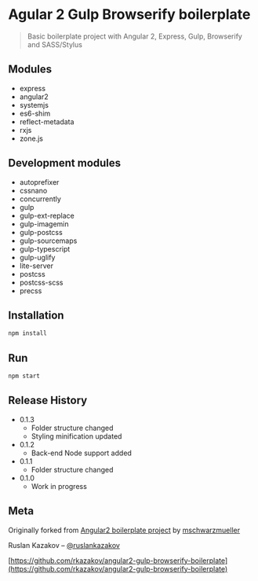 # Agular 2 Gulp Browserify boilerplate
> Basic boilerplate project with Angular 2, Express, Gulp, Browserify and SASS/Stylus

## Modules

- express
- angular2
- systemjs
- es6-shim
- reflect-metadata
- rxjs
- zone.js

## Development modules

- autoprefixer
- cssnano
- concurrently
- gulp
- gulp-ext-replace
- gulp-imagemin
- gulp-postcss
- gulp-sourcemaps
- gulp-typescript
- gulp-uglify
- lite-server
- postcss
- postcss-scss
- precss

## Installation

```sh
npm install
```

## Run

```sh
npm start
```

## Release History

* 0.1.3
    * Folder structure changed
    * Styling minification updated
* 0.1.2
    * Back-end Node support added
* 0.1.1
    * Folder structure changed
* 0.1.0
    * Work in progress

## Meta

Originally forked from [Angular2 boilerplate project](https://github.com/mschwarzmueller/angular-2-beta-boilerplate) by [mschwarzmueller](https://github.com/mschwarzmueller)

Ruslan Kazakov – [@ruslankazakov](https://twitter.com/ruslankazakov)

[https://github.com/rkazakov/angular2-gulp-browserify-boilerplate](https://github.com/rkazakov/angular2-gulp-browserify-boilerplate)
